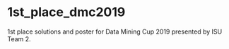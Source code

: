 # 1st_place_dmc2019
1st place solutions and poster for Data Mining Cup 2019 presented by ISU Team 2.
